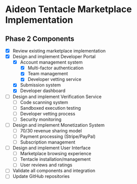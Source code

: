 # Aideon Tentacle Marketplace Implementation

## Phase 2 Components
- [x] Review existing marketplace implementation
- [x] Design and implement Developer Portal
  - [x] Account management system
    - [x] Multi-factor authentication
    - [x] Team management
    - [x] Developer vetting service
  - [x] Submission system
  - [x] Developer dashboard
- [ ] Design and implement Verification Service
  - [ ] Code scanning system
  - [ ] Sandboxed execution testing
  - [ ] Developer vetting process
  - [ ] Security monitoring
- [ ] Design and implement Monetization System
  - [ ] 70/30 revenue sharing model
  - [ ] Payment processing (Stripe/PayPal)
  - [ ] Subscription management
- [ ] Design and implement User Interface
  - [ ] Marketplace browsing experience
  - [ ] Tentacle installation/management
  - [ ] User reviews and ratings
- [ ] Validate all components and integration
- [ ] Update GitHub repositories
